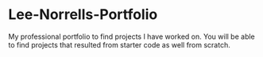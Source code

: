 # Lee-Norrells-Portfolio
My professional portfolio to find projects I have worked on. You will be able to find projects that resulted from starter code as well from scratch.
